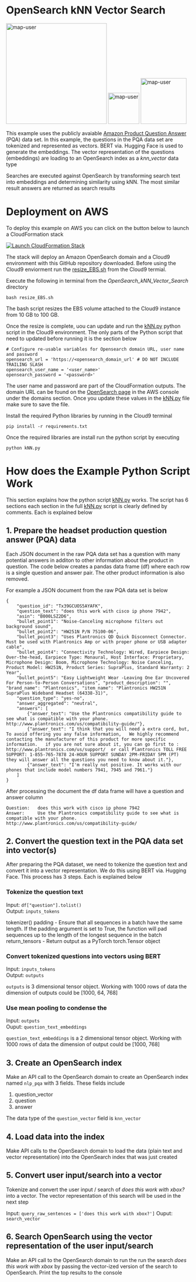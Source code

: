 # OpenSearch kNN Vector Search

<img width="275" alt="map-user" src="https://img.shields.io/badge/cloudformation template deployments-13-blue"> <img width="85" alt="map-user" src="https://img.shields.io/badge/views-634-green"> <img width="125" alt="map-user" src="https://img.shields.io/badge/unique visits-112-green">

This example uses the publicly avaiable [Amazon Product Question Answer](https://registry.opendata.aws/amazon-pqa/) (PQA) data set. In this example, the questions in the PQA data set are tokenized and represented as vectors. BERT via. Hugging Face is used to generate the embeddings. The vector representation of the questions (embeddings) are loading to an OpenSearch index as a *knn_vector* data type

Searches are executed against OpenSearch by transforming search text into embeddings and determining similarity using kNN. The most similar result answers are returned as search results

# Deployment on AWS

To deploy this example on AWS you can click on the button below to launch a CloudFormation stack

[![Launch CloudFormation Stack](https://sharkech-public.s3.amazonaws.com/misc-public/cloudformation-launch-stack.png)](https://console.aws.amazon.com/cloudformation/home#/stacks/new?stackName=open-search-kNN&templateURL=https://sharkech-public.s3.amazonaws.com/misc-public/OpenSearch_kNN_Vector_Search.yaml)

The stack will deploy an Amazon OpenSearch domain and a Cloud9 environment with this GitHub repository downloaded. Before using the Cloud9 enviorment run the [resize_EBS.sh](https://github.com/ev2900/OpenSearch_kNN_Vector_Search/blob/main/resize_EBS.sh) from the Cloud9 termial.

Execute the following in terminal from the *OpenSearch_kNN_Vector_Search* directory

```bash resize_EBS.sh```

The bash script resizes the EBS volume attached to the Cloud9 instance from 10 GB to 100 GB.

Once the resize is complete, uou can update and run the [kNN.py](https://github.com/ev2900/OpenSearch_kNN_Vector_Search/blob/main/kNN.py) python script in the Cloud9 environment. The only parts of the Python script that need to updated before running it is the section below

```
# Configure re-usable variables for Opensearch domain URL, user name and password
opensearch_url = 'https://<opensearch_domain_url' # DO NOT INCLUDE TRAILING SLASH
opensearch_user_name = '<user_name>'
opensearch_password = '<password>'
```

The user name and password are part of the CloudFormation outputs. The domain URL can be found on the [OpenSearch page](https://us-east-1.console.aws.amazon.com/aos/home) in the AWS console under the domains section. Once you update these values in the [kNN.py](https://github.com/ev2900/OpenSearch_kNN_Vector_Search/blob/main/kNN.py) file make sure to save the file.

Install the required Python libraries by running in the Cloud9 terminal

```pip install -r requirements.txt```

Once the required libraries are install run the python script by executing

```python kNN.py```

# How does the Example Python Script Work

This section explains how the python script [kNN.py](https://github.com/ev2900/OpenSearch_kNN_Vector_Search/blob/main/kNN.py) works. The script has 6 sections each section in the full [kNN.py](https://github.com/ev2900/OpenSearch_kNN_Vector_Search/blob/main/kNN.py) script is clearly defined by comments. Each is explained below

## 1. Prepare the headset production question answer (PQA) data

Each JSON document in the raw PQA data set has a question with many potential answers in additon to other information about the product in question. The code below creates a pandas data frame (df) where each row is a single question and answer pair. The other product information is also removed.

For example a JSON document from the raw PQA data set is below

```
{
	"question_id": "Tx39GCUOS5AYAFK",
	"question_text": "does this work with cisco ip phone 7942",
	"asin": "B000LSZ2D6",
	"bullet_point1": "Noise-Canceling microphone filters out background sound",
	"bullet_point2": "HW251N P/N 75100-06",
	"bullet_point3": "Uses Plantronics QD Quick Disconnect Connector. Must be used with Plantronics Amp or with proper phone or USB adapter cable",
	"bullet_point4": "Connectivity Technology: Wired, Earpiece Design: Over-the-head, Earpiece Type: Monaural, Host Interface: Proprietary, Microphone Design: Boom, Microphone Technology: Noise Canceling, Product Model: HW251N, Product Series: SupraPlus, Standard Warranty: 2 Year",
	"bullet_point5": "Easy Lightweight Wear -Leaving One Ear Uncovered For Person-to-Person Conversations", "product_description": "", "brand_name": "Plantronics", "item_name": "Plantronics HW251N SupraPlus Wideband Headset (64338-31)",
	"question_type": "yes-no",
	"answer_aggregated": "neutral",
	"answers": [
		{"answer_text": "Use the Plantronics compatibility guide to see what is compatible with your phone. http://www.plantronics.com/us/compatibility-guide/"},
		{"answer_text": "I think that you will need a extra cord, but, To avoid offering you any false information,   We highly recommend contacting the manufacturer of this product for more specific information.   if you are not sure about it, you can go first to :  http://www.plantronics.com/us/support/  or call Plantronics TOLL FREE SUPPORT: 1-855-765-7878 24-HOUR SUPPORT SUNDAY 2PM-FRIDAY 5PM (PT)  they will answer all the questions you need to know about it."},
		{"answer_text": "I'm really not positive. It works with our phones that include model numbers 7941, 7945 and 7961."}
	]
}
```
After processing the document the df data frame will have a question and answer column

	Question: 	does this work with cisco ip phone 7942
	Answer: 	Use the Plantronics compatibility guide to see what is compatible with your phone. http://www.plantronics.com/us/compatibility-guide/

## 2. Convert the question text in the PQA data set into vector(s)

After preparing the PQA dataset, we need to tokenize the question text and convert it into a vector representation. We do this using BERT via. Hugging Face. This process has 3 steps. Each is explained below

### Tokenize the question text

Input:  ```df["question"].tolist()``` <br>
Output: ```inputs_tokens```

tokenizer()
	padding - Ensure that all sequences in a batch have the same length. If the padding argument is set to True, the function will pad sequences up to the length of the longest sequence in the batch
	return_tensors - Return output as a PyTorch torch.Tensor object

### Convert tokenized questions into vectors using BERT

Input:  ```inputs_tokens``` <br>
Output: ```outputs```

```outputs``` is 3 dimensional tensor object. Working with 1000 rows of data the dimension of outputs could be [1000, 64, 768]

### Use mean pooling to condense the

Input: ```outputs``` <br>
Ouput: ```question_text_embeddings```

```question_text_embeddings``` is a 2 dimensional tensor object. Working with 1000 rows of data the dimension of output could be [1000, 768]

## 3. Create an OpenSearch index

Make an API call to the OpenSearch domain to create an OpenSearch index named ```nlp_pqa``` with 3 fields. These fields include

1. question_vector
2. question
3. answer

The data type of the ```question_vector``` field is ```knn_vector```

## 4. Load data into the index

Make API calls to the OpenSearch domain to load the data (plain text and vector representation) into the OpenSearch index that was just created

## 5. Convert user input/search into a vector

Tokenize and convert the user input / search of *does this work with xbox?* into a vector. The vector representation of this search will be used in the next step

Input: ```query_raw_sentences = ['does this work with xbox?']```
Ouput: ```search_vector```

## 6. Search OpenSearch using the vector representation of the user input/search

Make an API call to the OpenSearch domain to run the run the search *does this work with xbox* by passing the vector-ized version of the search to OpenSearch. Print the top results to the console
